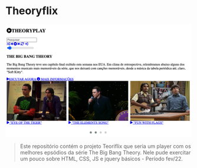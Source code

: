 # Theoryflix

<img src="./theoryflix.png" alt="capa do projeto">

> Este repositório contém o projeto Teoriflix que seria um player com os melhores epsódios da série The Big Bang Theory. Nele pude exercitar um pouco sobre HTML, CSS, JS e jquery básicos - Período fev/22.
